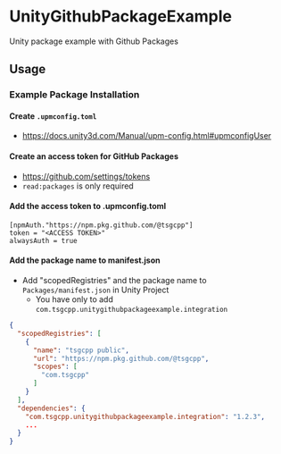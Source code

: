 # UnityGithubPackageExample
Unity package example with Github Packages

## Usage

### Example Package Installation
#### Create `.upmconfig.toml`
- https://docs.unity3d.com/Manual/upm-config.html#upmconfigUser

#### Create an access token for GitHub Packages
- https://github.com/settings/tokens
- `read:packages` is only required

#### Add the access token to .upmconfig.toml

```
[npmAuth."https://npm.pkg.github.com/@tsgcpp"]
token = "<ACCESS TOKEN>"
alwaysAuth = true
```

#### Add the package name to manifest.json
- Add "scopedRegistries" and the package name to `Packages/manifest.json` in Unity Project
  - You have only to add `com.tsgcpp.unitygithubpackageexample.integration`

```json
{
  "scopedRegistries": [
    {
      "name": "tsgcpp public",
      "url": "https://npm.pkg.github.com/@tsgcpp",
      "scopes": [
        "com.tsgcpp"
      ]
    }
  ],
  "dependencies": {
    "com.tsgcpp.unitygithubpackageexample.integration": "1.2.3",
    ...
  }
}
```
